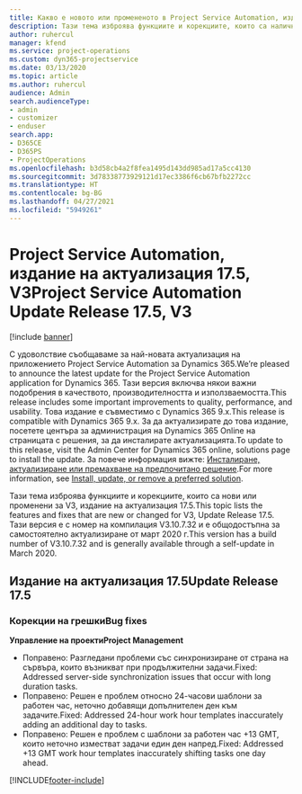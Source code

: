 ```yaml
---
title: Какво е новото или промененото в Project Service Automation, издание на актуализация 17.5, корекция, V3
description: Тази тема изброява функциите и корекциите, които са налични в Project Service Automation V3, издание на актуализация 17.5, V3.
author: ruhercul
manager: kfend
ms.service: project-operations
ms.custom: dyn365-projectservice
ms.date: 03/13/2020
ms.topic: article
ms.author: ruhercul
audience: Admin
search.audienceType:
- admin
- customizer
- enduser
search.app:
- D365CE
- D365PS
- ProjectOperations
ms.openlocfilehash: b3d58cb4a2f8fea1495d143dd985ad17a5cc4130
ms.sourcegitcommit: 3d78338773929121d17ec3386f6cb67bfb2272cc
ms.translationtype: HT
ms.contentlocale: bg-BG
ms.lasthandoff: 04/27/2021
ms.locfileid: "5949261"
---
```

# <a name="project-service-automation-update-release-175-v3"></a><span data-ttu-id="cbb89-103">Project Service Automation, издание на актуализация 17.5, V3</span><span class="sxs-lookup"><span data-stu-id="cbb89-103">Project Service Automation Update Release 17.5, V3</span></span>

[!include [banner](../includes/psa-now-project-operations.md)]

<span data-ttu-id="cbb89-104">С удоволствие съобщаваме за най-новата актуализация на приложението Project Service Automation за Dynamics 365.</span><span class="sxs-lookup"><span data-stu-id="cbb89-104">We’re pleased to announce the latest update for the Project Service Automation application for Dynamics 365.</span></span> <span data-ttu-id="cbb89-105">Тази версия включва някои важни подобрения в качеството, производителността и използваемостта.</span><span class="sxs-lookup"><span data-stu-id="cbb89-105">This release includes some important improvements to quality, performance, and usability.</span></span>  <span data-ttu-id="cbb89-106">Това издание е съвместимо с Dynamics 365 9.x.</span><span class="sxs-lookup"><span data-stu-id="cbb89-106">This release is compatible with Dynamics 365 9.x.</span></span> <span data-ttu-id="cbb89-107">За да актуализирате до това издание, посетете центъра за администрация на Dynamics 365 Online на страницата с решения, за да инсталирате актуализацията.</span><span class="sxs-lookup"><span data-stu-id="cbb89-107">To update to this release, visit the Admin Center for Dynamics 365 online, solutions page to install the update.</span></span> <span data-ttu-id="cbb89-108">За повече информация вижте: [Инсталиране, актуализиране или премахване на предпочитано решение](/power-platform/admin/install-remove-preferred-solution).</span><span class="sxs-lookup"><span data-stu-id="cbb89-108">For more information, see [Install, update, or remove a preferred solution](/power-platform/admin/install-remove-preferred-solution).</span></span>

<span data-ttu-id="cbb89-109">Тази тема изброява функциите и корекциите, които са нови или променени за V3, издание на актуализация 17.5.</span><span class="sxs-lookup"><span data-stu-id="cbb89-109">This topic lists the features and fixes that are new or changed for V3, Update Release 17.5.</span></span> <span data-ttu-id="cbb89-110">Тази версия е с номер на компилация V3.10.7.32 и е общодостъпна за самостоятелно актуализиране от март 2020 г.</span><span class="sxs-lookup"><span data-stu-id="cbb89-110">This version has a build number of V3.10.7.32 and is generally available through a self-update in March 2020.</span></span>


## <a name="update-release-175"></a><span data-ttu-id="cbb89-111">Издание на актуализация 17.5</span><span class="sxs-lookup"><span data-stu-id="cbb89-111">Update Release 17.5</span></span>

### <a name="bug-fixes"></a><span data-ttu-id="cbb89-112">Корекции на грешки</span><span class="sxs-lookup"><span data-stu-id="cbb89-112">Bug fixes</span></span>


<span data-ttu-id="cbb89-113">**Управление на проекти**</span><span class="sxs-lookup"><span data-stu-id="cbb89-113">**Project Management**</span></span>

- <span data-ttu-id="cbb89-114">Поправено: Разгледани проблеми със синхронизиране от страна на сървъра, които възникват при продължителни задачи.</span><span class="sxs-lookup"><span data-stu-id="cbb89-114">Fixed: Addressed server-side synchronization issues that occur with long duration tasks.</span></span>
- <span data-ttu-id="cbb89-115">Поправено: Решен е проблем относно 24-часови шаблони за работен час, неточно добавящи допълнителен ден към задачите.</span><span class="sxs-lookup"><span data-stu-id="cbb89-115">Fixed: Addressed 24-hour work hour templates inaccurately adding an additional day to tasks.</span></span>
- <span data-ttu-id="cbb89-116">Поправено: Решен е проблем с шаблони за работен час +13 GMT, които неточно изместват задачи един ден напред.</span><span class="sxs-lookup"><span data-stu-id="cbb89-116">Fixed: Addressed +13 GMT work hour templates inaccurately shifting tasks one day ahead.</span></span>



[!INCLUDE[footer-include](../includes/footer-banner.md)]